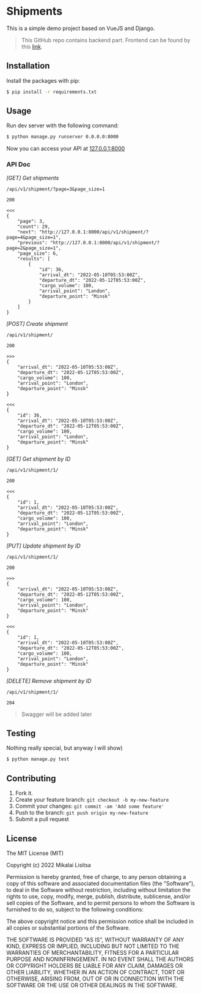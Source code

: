 # Shipments

This is a simple demo project based on VueJS and Django.

> This GitHub repo contains backend part. Frontend can be found by this [link](https://github.com/soulless-viewer/shipments).

## Installation

Install the packages with pip:

```bash
$ pip install -r requirements.txt
```

## Usage

Run dev server with the following command:

```bash
$ python manage.py runserver 0.0.0.0:8000
```

Now you can access your API at [127.0.0.1:8000](http://127.0.0.1:8000/api/v1/shipment/)

### API Doc

*[GET] Get shipments*
~~~
/api/v1/shipment/?page=3&page_size=1

200

<<<
{
    "page": 3,
    "count": 29,
    "next": "http://127.0.0.1:8000/api/v1/shipment/?page=4&page_size=1",
    "previous": "http://127.0.0.1:8000/api/v1/shipment/?page=2&page_size=1",
    "page_size": 6,
    "results": [
        {
            "id": 36,
            "arrival_dt": "2022-05-10T05:53:00Z",
            "departure_dt": "2022-05-12T05:53:00Z",
            "cargo_volume": 100,
            "arrival_point": "London",
            "departure_point": "Minsk"
        }
    ]
}
~~~

*[POST] Create shipment*
~~~
/api/v1/shipment/

200

>>>
{    
    "arrival_dt": "2022-05-10T05:53:00Z",
    "departure_dt": "2022-05-12T05:53:00Z",
    "cargo_volume": 100,
    "arrival_point": "London",
    "departure_point": "Minsk"
}

<<<
{    
    "id": 36,
    "arrival_dt": "2022-05-10T05:53:00Z",
    "departure_dt": "2022-05-12T05:53:00Z",
    "cargo_volume": 100,
    "arrival_point": "London",
    "departure_point": "Minsk"
}
~~~

*[GET] Get shipment by ID*
~~~
/api/v1/shipment/1/

200

<<<
{    
    "id": 1,
    "arrival_dt": "2022-05-10T05:53:00Z",
    "departure_dt": "2022-05-12T05:53:00Z",
    "cargo_volume": 100,
    "arrival_point": "London",
    "departure_point": "Minsk"
}
~~~

*[PUT] Update shipment by ID*
~~~
/api/v1/shipment/1/

200

>>>
{    
    "arrival_dt": "2022-05-10T05:53:00Z",
    "departure_dt": "2022-05-12T05:53:00Z",
    "cargo_volume": 100,
    "arrival_point": "London",
    "departure_point": "Minsk"
}

<<<
{    
    "id": 1,
    "arrival_dt": "2022-05-10T05:53:00Z",
    "departure_dt": "2022-05-12T05:53:00Z",
    "cargo_volume": 100,
    "arrival_point": "London",
    "departure_point": "Minsk"
}
~~~

*[DELETE] Remove shipment by ID*
~~~
/api/v1/shipment/1/

204
~~~

> Swagger will be added later

## Testing

Nothing really special, but anyway I will show)

```bash
$ python manage.py test
```

## Contributing

1.  Fork it.
2.  Create your feature branch:  `git checkout -b my-new-feature`
3.  Commit your changes:  `git commit -am 'Add some feature'`
4.  Push to the branch:  `git push origin my-new-feature`
5.  Submit a pull request

## License
The MIT License (MIT)

Copyright (c) 2022 Mikalai Lisitsa

Permission is hereby granted, free of charge, to any person obtaining a copy of this software and associated documentation files (the "Software"), to deal in the Software without restriction, including without limitation the rights to use, copy, modify, merge, publish, distribute, sublicense, and/or sell copies of the Software, and to permit persons to whom the Software is furnished to do so, subject to the following conditions:

The above copyright notice and this permission notice shall be included in all copies or substantial portions of the Software.

THE SOFTWARE IS PROVIDED "AS IS", WITHOUT WARRANTY OF ANY KIND, EXPRESS OR IMPLIED, INCLUDING BUT NOT LIMITED TO THE WARRANTIES OF MERCHANTABILITY, FITNESS FOR A PARTICULAR PURPOSE AND NONINFRINGEMENT. IN NO EVENT SHALL THE AUTHORS OR COPYRIGHT HOLDERS BE LIABLE FOR ANY CLAIM, DAMAGES OR OTHER LIABILITY, WHETHER IN AN ACTION OF CONTRACT, TORT OR OTHERWISE, ARISING FROM, OUT OF OR IN CONNECTION WITH THE SOFTWARE OR THE USE OR OTHER DEALINGS IN THE SOFTWARE.

